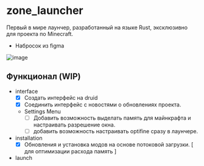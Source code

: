 # zone_launcher
Первый в мире лаунчер, разработанный на языке Rust, эксклюзивно для проекта по Minecraft.

- Набросок из figma

![image](https://github.com/user-attachments/assets/0d750964-5e9a-4f23-9b71-758f3f54a600)

## Функционал (WIP)

- interface
  - [x] Создать интерфейс на druid
  - [x] Соединить интерфейс с новостями о обновлениях проекта.

  - Settings Menu
    - [ ] Добавить возможность выделать память для майнкрафта и настраивать разрешение окна.
    - [ ] добавить возможность настраивать optifine сразу в лаунчере.

- installation
  - [x]  Обновления и установка модов на основе потоковой загрузки. [ для оптимизации расхода память ]

- launch
